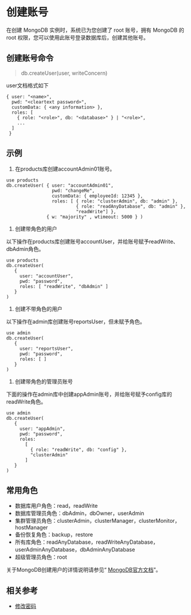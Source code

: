 # 创建账号

在创建 MongoDB 实例时，系统已为您创建了 root 账号，拥有 MongoDB 的 root 权限，您可以使用此账号登录数据库后，创建其他账号。

## 创建账号命令

> db.createUser(user, writeConcern)

user文档格式如下
```
{ user: "<name>",
  pwd: "<cleartext password>",
  customData: { <any information> },
  roles: [
    { role: "<role>", db: "<database>" } | "<role>",
    ...
  ]
 }
```

## 示例

1. 在products库创建accountAdmin01账号。

```
use products
db.createUser( { user: "accountAdmin01",
                 pwd: "changeMe",
                 customData: { employeeId: 12345 },
                 roles: [ { role: "clusterAdmin", db: "admin" },
                          { role: "readAnyDatabase", db: "admin" },
                          "readWrite"] },
               { w: "majority" , wtimeout: 5000 } )
```


1. 创建带角色的用户

以下操作在products库创建账号accountUser，并给账号赋予readWrite、dbAdmin角色。
```
use products
db.createUser(
   {
     user: "accountUser",
     pwd: "password",
     roles: [ "readWrite", "dbAdmin" ]
   }
)
```
1. 创建不带角色的用户

以下操作在admin库创建账号reportsUser，但未赋予角色。
```
use admin
db.createUser(
   {
     user: "reportsUser",
     pwd: "password",
     roles: [ ]
   }
)
```

1. 创建带角色的管理员账号

下面的操作在admin库中创建appAdmin账号，并给账号赋予config库的readWrite角色。
```
use admin
db.createUser(
   {
     user: "appAdmin",
     pwd: "password",
     roles:
       [
         { role: "readWrite", db: "config" },
         "clusterAdmin"
       ]
   }
)
```

## 常用角色

- 数据库用户角色：read，readWrite
- 数据库管理员角色：dbAdmin，dbOwner，userAdmin
- 集群管理员角色：clusterAdmin，clusterManager，clusterMonitor，hostManager
- 备份恢复角色：backup，restore
- 所有库角色：readAnyDatabase，readWriteAnyDatabase，userAdminAnyDatabase，dbAdminAnyDatabase
- 超级管理员角色：root 


关于MongoDB创建用户的详情说明请参见“ [MongoDB官方文档](https://docs.mongodb.com/v3.2/reference/method/db.createUser/#local-database)”。



## 相关参考

- [修改密码](Reset-Password.md)
